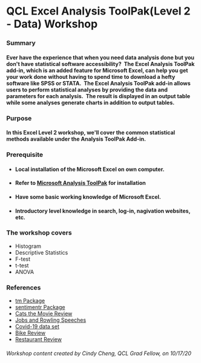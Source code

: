 # **QCL Excel Analysis ToolPak(Level 2 - Data) Workshop**

### Summary

#### Ever have the experience that when you need data analysis done but you don't have statistical software accessibility?  The Excel Analysis ToolPak add-in, which is an added feature for Microsoft Excel, can help you get your work done without having to spend time to download a hefty software like SPSS or STATA.  The Excel Analysis ToolPak add-in allows users to perform statistical analyses by providing the data and parameters for each analysis.  The result is displayed in an output table while some analyses generate charts in addition to output tables. 

### Purpose

#### In this Excel Level 2 workshop, we'll cover the common statistical methods available under the Analysis ToolPak Add-in.  

### Prerequisite
* #### Local installation of the Microsoft Excel on own computer.
* #### Refer to [Microsoft Analysis ToolPak](https://support.microsoft.com/en-us/office/load-the-analysis-toolpak-in-excel-6a63e598-cd6d-42e3-9317-6b40ba1a66b4) for installation
* #### Have some basic working knowledge of Microsoft Excel.  
* #### Introductory level knowledge in search, log-in, nagivation websites, etc.

### The workshop covers
* Histogram
* Descriptive Statistics
* F-test
* t-test
* ANOVA

### References
* [tm Package](https://towardsdatascience.com/understanding-and-writing-your-first-text-mining-script-with-r-c74a7efbe30f)
* [sentimentr Package](https://www.youtube.com/watch?v=y21yWgMWMc8&feature=youtu.be)
* [Cats the Movie Review](https://www.rottentomatoes.com/m/cats_2019/reviews?type=verified_audience)
* [Jobs and Rowling Speeches](https://www.cnbc.com/2017/05/19/best-graduation-speeches-steve-jobs-j-k-rowling-says-toastmasters.html)
* [Covid-19 data set](https://www.kaggle.com/sudalairajkumar/novel-corona-virus-2019-dataset)
* [Bike Review](https://www.amazon.com/Schwinn-Front-Suspension-Lightweight-Step-Over-Drivetrain/dp/B07NZY5HY6/ref=cm_cr_arp_d_product_top?ie=UTF8)
* [Restaurant Review](https://www.kingandprince.com/dining-guest-reviews.aspx)

###### Workshop content created by Cindy Cheng, QCL Grad Fellow, on 10/17/20

